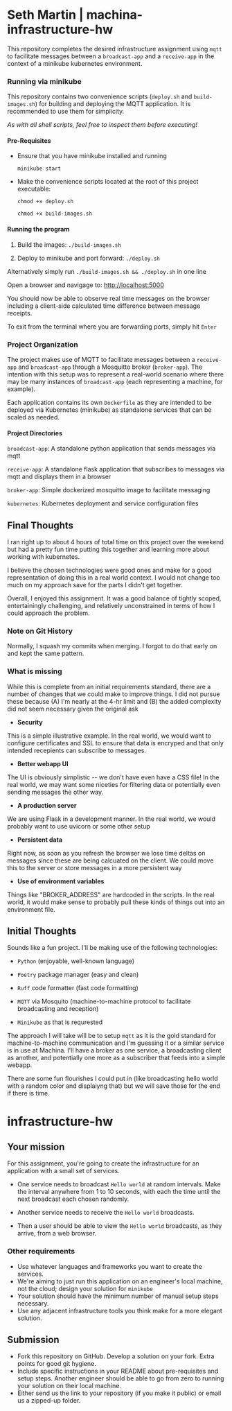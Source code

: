 # Seth Martin | machina-infrastructure-hw

This repository completes the desired infrastructure assignment using `mqtt` to facilitate messages between a `broadcast-app` and a `receive-app` in the context of a minikube kubernetes environment. 

### Running via minikube

This repository contains two convenience scripts (`deploy.sh` and `build-images.sh`) for building and deploying the MQTT application. It is recommended to use them for simplicity.

_As with all shell scripts, feel free to inspect them before executing!_ 

#### Pre-Requisites

- Ensure that you have minikube installed and running 

  `minikube start`

- Make the convenience scripts located at the root of this project executable:

  `chmod +x deploy.sh`
  
  `chmod +x build-images.sh`

#### Running the program

1. Build the images: `./build-images.sh`

2. Deploy to minikube and port forward: `./deploy.sh`

Alternatively simply run `./build-images.sh && ./deploy.sh` in one line

Open a browser and navigage to: [http://localhost:5000](http://localhost:5000)

You should now be able to observe real time messages on the browser including a client-side calculated time difference between message receipts. 

To exit from the terminal where you are forwarding ports, simply hit `Enter`

### Project Organization 

The project makes use of MQTT to facilitate messages between a `receive-app` and `broadcast-app` through a Mosquitto broker (`broker-app`). The intention with this setup was to represent a real-world scenario where there may be many instances of `broadcast-app` (each representing a machine, for example).

Each application contains its own `Dockerfile` as they are intended to be deployed via Kubernetes (minikube) as standalone services that can be scaled as needed.

#### Project Directories 

`broadcast-app`: A standalone python application that sends messages via mqtt 

`receive-app`: A standalone flask application that subscribes to messages via mqtt and displays them in a browser 

`broker-app`: Simple dockerized mosquitto image to facilitate messaging 

`kubernetes`: Kubernetes deployment and service configuration files 


## Final Thoughts

I ran right up to about 4 hours of total time on this project over the weekend but had a pretty fun time putting this together and learning more about working with kubernetes. 

I believe the chosen technologies were good ones and make for a good representation of doing this in a real world context. I would not change too much on my approach save for the parts I didn't get together.

Overall, I enjoyed this assignment. It was a good balance of tightly scoped, entertainingly challenging, and relatively unconstrained in terms of how I could approach the problem.

### Note on Git History

Normally, I squash my commits when merging. I forgot to do that early on and kept the same pattern.

### What is missing

While this is complete from an initial requirements standard, there are a number of changes that we could make to improve things. I did not pursue these because (A) I'm nearly at the 4-hr limit and (B) the added complexity did not seem necessary given the original ask

- **Security** 

This is a simple illustrative example. In the real world, we would want to configure certificates and SSL to ensure that data is encryped and that only intended recepients can subscribe to messages. 

- **Better webapp UI**

The UI is obviously simplistic -- we don't have even have a CSS file! In the real world, we may want some niceties for filtering data or potentially even sending messages the other way.

- **A production server**

We are using Flask in a development manner. In the real world, we would probably want to use uvicorn or some other setup

- **Persistent data**

Right now, as soon as you refresh the browser we lose time deltas on messages since these are being calcuated on the client. We could move this to the server or store messages in a more persistent way 

- **Use of environment variables**

Things like "BROKER_ADDRESS" are hardcoded in the scripts. In the real world, it would make sense to probably pull these kinds of things out into an environment file.


## Initial Thoughts

Sounds like a fun project. I'll be making use of the following technologies: 

- `Python` (enjoyable, well-known language)

- `Poetry` package manager (easy and clean)

- `Ruff` code formatter (fast code formatting)

- `MQTT` via Mosquito (machine-to-machine protocol to facilitate broadcasting and reception)

- `Minikube` as that is requrested 

The approach I will take will be to setup `mqtt` as it is the gold standard for machine-to-machine communication and I'm guessing it or a similar service is in use at Machina. 
I'll have a broker as one service, a broadcasting client as another, and potentially one more as a subscriber that feeds into a simple webapp. 

There are some fun flourishes I could put in (like broadcasting hello world with a random color and displaiyng that) but we will save those for the end if there is time. 

# infrastructure-hw

## Your mission

For this assignment, you're going to create the infrastructure for an application with a small set of services.

- One service needs to broadcast `Hello world` at random intervals. Make the interval anywhere from 1 to 10 seconds, with each the time until the next broadcast each chosen randomly.

- Another service needs to receive the `Hello world` broadcasts.

- Then a user should be able to view the `Hello world` broadcasts, as they arrive, from a web browser.

### Other requirements

- Use whatever languages and frameworks you want to create the services.
- We're aiming to just run this application on an engineer's local machine, not the cloud; design your solution for `minikube`
- Your solution should have the minimum number of manual setup steps necessary.
- Use any adjacent infrastructure tools you think make for a more elegant solution.

## Submission

- Fork this repository on GitHub. Develop a solution on your fork. Extra points for good git hygiene.
- Include specific instructions in your README about pre-requisites and setup steps. Another engineer should be able to go from zero to running your solution on their local machine.
- Either send us the link to your repository (if you make it public) or email us a zipped-up folder.
